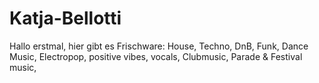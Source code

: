 # Katja-Bellotti
Hallo erstmal, hier gibt es Frischware:  House, Techno, DnB, Funk, Dance Music, Electropop, positive vibes, vocals, Clubmusic, Parade &amp; Festival music,  
